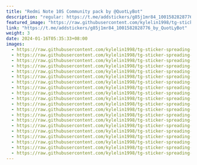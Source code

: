 ```yaml
---
title: "Redmi Note 10S Community pack by @QuotLyBot"
description: "regular: https://t.me/addstickers/g85j1mr84_1001582828776_by_QuotLyBot"
featured_image: "https://raw.githubusercontent.com/kylelin1998/tg-sticker-spreading-worldwide-images/main/img/de71803c-3612-4c5a-b54a-c9b345ad26ea.jpg"
link: "https://t.me/addstickers/g85j1mr84_1001582828776_by_QuotLyBot"
weight: 3
date: 2024-01-16T05:35:33+08:00
images:
  - https://raw.githubusercontent.com/kylelin1998/tg-sticker-spreading-worldwide-images/main/img/de71803c-3612-4c5a-b54a-c9b345ad26ea.jpg
  - https://raw.githubusercontent.com/kylelin1998/tg-sticker-spreading-worldwide-images/main/img/136dca68-d06a-446f-8e84-5059b59ef136.jpg
  - https://raw.githubusercontent.com/kylelin1998/tg-sticker-spreading-worldwide-images/main/img/ab0628fe-730d-4553-8504-b7ba901da5b9.jpg
  - https://raw.githubusercontent.com/kylelin1998/tg-sticker-spreading-worldwide-images/main/img/436e04a5-5ea4-4f84-b5d2-bc4062de2ffa.jpg
  - https://raw.githubusercontent.com/kylelin1998/tg-sticker-spreading-worldwide-images/main/img/eea78a73-42d6-45f8-9c84-fd0d00558b88.jpg
  - https://raw.githubusercontent.com/kylelin1998/tg-sticker-spreading-worldwide-images/main/img/d9e29647-13c4-4ef7-a9ee-2443ca1b11ce.jpg
  - https://raw.githubusercontent.com/kylelin1998/tg-sticker-spreading-worldwide-images/main/img/9281a44d-5135-47d3-b1d8-b322134ddb18.jpg
  - https://raw.githubusercontent.com/kylelin1998/tg-sticker-spreading-worldwide-images/main/img/a9258d25-bb76-4368-a404-2d976140a65f.jpg
  - https://raw.githubusercontent.com/kylelin1998/tg-sticker-spreading-worldwide-images/main/img/416b1442-b416-48b5-bd6f-9fc3fe2547d8.jpg
  - https://raw.githubusercontent.com/kylelin1998/tg-sticker-spreading-worldwide-images/main/img/e631289d-2d37-40b2-bb98-78fd06463144.jpg
  - https://raw.githubusercontent.com/kylelin1998/tg-sticker-spreading-worldwide-images/main/img/22f0c417-94e1-41cc-8d06-23593ccfeb56.jpg
  - https://raw.githubusercontent.com/kylelin1998/tg-sticker-spreading-worldwide-images/main/img/be2fd71a-8bb2-4ca8-a674-31fd69309771.jpg
  - https://raw.githubusercontent.com/kylelin1998/tg-sticker-spreading-worldwide-images/main/img/a1534ba8-8e79-433d-8587-c9a1b364f644.jpg
  - https://raw.githubusercontent.com/kylelin1998/tg-sticker-spreading-worldwide-images/main/img/5cdf8a72-bc10-43d1-b00f-206e1d25e7a1.jpg
  - https://raw.githubusercontent.com/kylelin1998/tg-sticker-spreading-worldwide-images/main/img/4f3c1128-f386-4ae6-bbf2-a79d1967e89d.jpg
  - https://raw.githubusercontent.com/kylelin1998/tg-sticker-spreading-worldwide-images/main/img/7729a449-2b1e-4b00-9023-3cfeaffb5bfe.jpg
  - https://raw.githubusercontent.com/kylelin1998/tg-sticker-spreading-worldwide-images/main/img/8af033e2-f2cc-4095-9239-9ade74ce9ccc.jpg
  - https://raw.githubusercontent.com/kylelin1998/tg-sticker-spreading-worldwide-images/main/img/06e58cee-5ac6-4a38-bd5e-772ec4b936a6.jpg
  - https://raw.githubusercontent.com/kylelin1998/tg-sticker-spreading-worldwide-images/main/img/d977dfe9-3adf-4f2b-960f-b4e7d480760f.jpg
  - https://raw.githubusercontent.com/kylelin1998/tg-sticker-spreading-worldwide-images/main/img/dbe878f1-5188-4676-a9b9-75eb6ad62c08.jpg
---
```

